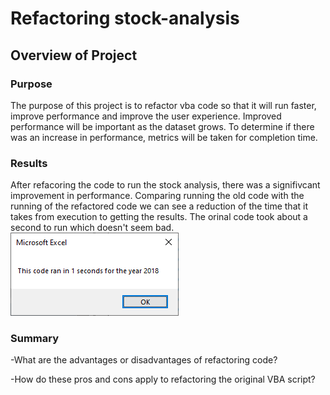 # Refactoring stock-analysis

## Overview of Project

### Purpose
The purpose of this project is to refactor vba code so that it will run faster, improve performance and improve the user experience. Improved performance will be important as the dataset grows. To determine if there was an increase in performance, metrics will be taken for completion time.
### Results
After refacoring the code to run the stock analysis, there was a signifivcant improvement in performance. Comparing running the old code with the running of the refactored code we can see a reduction of the time that it takes from execution to getting the results. 
The orinal code took about a second to run which doesn't seem bad.
![This is an image](https://github.com/chsaporito/stock-analysis/blob/main/Resources/VBA_Challenge_2018.png)

### Summary

-What are the advantages or disadvantages of refactoring code?

-How do these pros and cons apply to refactoring the original VBA script?
